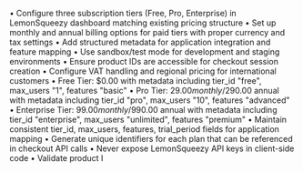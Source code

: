 • Configure three subscription tiers (Free, Pro, Enterprise) in LemonSqueezy dashboard matching existing pricing structure
• Set up monthly and annual billing options for paid tiers with proper currency and tax settings
• Add structured metadata for application integration and feature mapping
• Use sandbox/test mode for development and staging environments
• Ensure product IDs are accessible for checkout session creation
• Configure VAT handling and regional pricing for international customers
• Free Tier: $0.00 with metadata including tier_id "free", max_users "1", features "basic"
• Pro Tier: $29.00 monthly/$290.00 annual with metadata including tier_id "pro", max_users "10", features "advanced"
• Enterprise Tier: $99.00 monthly/$990.00 annual with metadata including tier_id "enterprise", max_users "unlimited", features "premium"
• Maintain consistent tier_id, max_users, features, trial_period fields for application mapping
• Generate unique identifiers for each plan that can be referenced in checkout API calls
• Never expose LemonSqueezy API keys in client-side code
• Validate product I